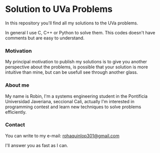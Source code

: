 # Solution to UVa Problems
In this repository you'll find all my solutions to the UVa problems.

In general I use C, C++ or Python to solve them. This codes doesn't have comments but are easy to understand.
### Motivation
My principal motivation to publish my solutions is to give you another perspective about the problems, is possible that your solution is more intuitive than mine, but can be usefull see through another glass.

### About me
My name is Robin, I'm a systems engineering student in the Pontificia Universidad Javeriana, seccional Cali, actually I'm interested in programming contest and learn new techniques to solve problems efficiently.

### Contact
You can write to my e-mail: rohaquinlop301@gmail.com

I'll answer you as fast as I can.
